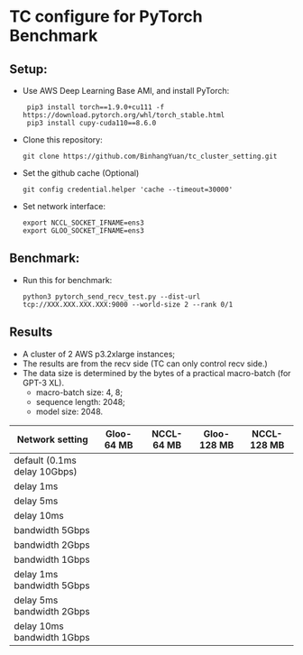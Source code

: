 # TC configure for PyTorch Benchmark

## Setup:

- Use AWS Deep Learning Base AMI, and install PyTorch:

       pip3 install torch==1.9.0+cu111 -f https://download.pytorch.org/whl/torch_stable.html
       pip3 install cupy-cuda110==8.6.0

- Clone this repository:
       
      git clone https://github.com/BinhangYuan/tc_cluster_setting.git

- Set the github cache (Optional) 

      git config credential.helper 'cache --timeout=30000'

- Set network interface:

      export NCCL_SOCKET_IFNAME=ens3
      export GLOO_SOCKET_IFNAME=ens3

## Benchmark:

- Run this for benchmark:
     
      python3 pytorch_send_recv_test.py --dist-url tcp://XXX.XXX.XXX.XXX:9000 --world-size 2 --rank 0/1

## Results 

- A cluster of 2 AWS p3.2xlarge instances;
- The results are from the recv side (TC can only control recv side.)
- The data size is determined by the bytes of a practical macro-batch (for GPT-3 XL).
  - macro-batch size: 4, 8;
  - sequence length: 2048;
  - model size: 2048.

| Network setting              | Gloo-64 MB | NCCL-64 MB | Gloo-128 MB | NCCL-128 MB |
|------------------------------|------------|------------|-------------|-------------|
| default (0.1ms delay 10Gbps) |            |            |             |             |
| delay 1ms                    |            |            |             |             |
| delay 5ms                    |            |            |             |             |
| delay 10ms                   |            |            |             |             |
| bandwidth 5Gbps              |            |            |             |             |
| bandwidth 2Gbps              |            |            |             |             |
| bandwidth 1Gbps              |            |            |             |             |
| delay 1ms  bandwidth 5Gbps   |            |            |             |             |
| delay 5ms  bandwidth 2Gbps   |            |            |             |             |
| delay 10ms  bandwidth 1Gbps  |            |            |             |             |
